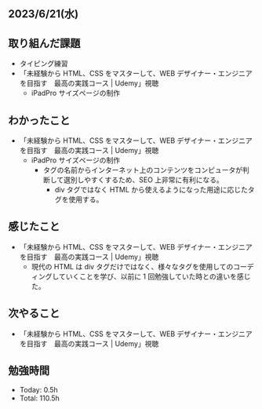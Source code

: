 ## 2023/6/21(水)

## 取り組んだ課題

- タイピング練習
- 「未経験から HTML、CSS をマスターして、WEB デザイナー・エンジニアを目指す　最高の実践コース | Udemy」視聴
  - iPadPro サイズページの制作

## わかったこと

- 「未経験から HTML、CSS をマスターして、WEB デザイナー・エンジニアを目指す　最高の実践コース | Udemy」視聴
  - iPadPro サイズページの制作
    - タグの名前からインターネット上のコンテンツをコンピュータが判断して選別しやすくするため、SEO 上非常に有利になる。
      - div タグではなく HTML から使えるようになった用途に応じたタグを使用する。

## 感じたこと

- 「未経験から HTML、CSS をマスターして、WEB デザイナー・エンジニアを目指す　最高の実践コース | Udemy」視聴
  - 現代の HTML は div タグだけではなく、様々なタグを使用してのコーディングしていくことを学び、以前に 1 回勉強していた時との違いを感じた。

## 次やること

- 「未経験から HTML、CSS をマスターして、WEB デザイナー・エンジニアを目指す　最高の実践コース | Udemy」視聴

## 勉強時間

- Today: 0.5h
- Total: 110.5h
